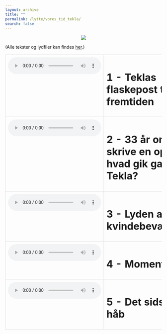 ```yaml
---
layout: archive
title: ""
permalink: /lytte/vores_tid_tekla/
search: false
---
```


<p align="center"><img src="https://tongchen779.github.io/dansk/images/tid/tekla.jpg"/></p>

<style>
    table {
        border-collapse: collapse;
        width: 100%;
    }
    th, td {
        border: 1px solid #dddddd;
        padding: 8px;
        text-align: left;
    }
    /* Customize width for specific columns */
    th:nth-child(1), td:nth-child(1) {
        width: 20%; /* First column */
    }
    th:nth-child(2), td:nth-child(2) {
        width: 80%; /* Second column */
    }
</style>

(Alle tekster og lydfiler kan findes [her](https://natmus.dk/vorestid/podcast-tekla/).)
<table align="center" cellspacing="5" style="text-align: left" width="100%">
<tr>
<td style="vertical-align: top;"> <audio controls src="https://api.spreaker.com/v2/episodes/53108254/ondemand.mp3"></audio> </td>
<td><h1> 1 - Teklas flaskepost til fremtiden </h1></td>
<td><a href="https://natmus.dk/fileadmin/user_upload/Editor/natmus/Vores_Tid/Transskriptioner/TEKLA_EPISODE_1.pdf">text</a></td>
</tr>

<tr>
<td style="vertical-align: top;"> <audio controls src="https://api.spreaker.com/v2/episodes/53157817/ondemand.mp3"></audio> </td>
<td><h1> 2 - 33 år om at skrive en opera – hvad gik galt for Tekla? </h1></td>
<td><a href="https://natmus.dk/fileadmin/user_upload/Editor/natmus/Vores_Tid/Transskriptioner/TEKLA_EPISODE_2.pdf">text</a></td>
</tr>

<tr>
<td style="vertical-align: top;"> <audio controls src="https://api.spreaker.com/v2/episodes/53234700/ondemand.mp3"></audio> </td>
<td><h1> 3 - Lyden af en kvindebevægelse </h1></td>
<td><a href="https://natmus.dk/fileadmin/user_upload/Editor/natmus/Vores_Tid/Transskriptioner/TEKLA_EPISODE_3.pdf">text</a></td>
</tr>

<tr>
<td style="vertical-align: top;"> <audio controls src="https://api.spreaker.com/v2/episodes/53365979/ondemand.mp3"></audio> </td>
<td><h1> 4 - Momentum </h1></td>
<td><a href="https://natmus.dk/fileadmin/user_upload/Editor/natmus/Vores_Tid/Transskriptioner/TEKLA_EPISODE_4.pdf">text</a></td>
</tr>

<tr>
<td style="vertical-align: top;"> <audio controls src="https://api.spreaker.com/v2/episodes/53366009/ondemand.mp3"></audio> </td>
<td><h1> 5 - Det sidste håb </h1></td>
<td><a href="https://natmus.dk/fileadmin/user_upload/Editor/natmus/Vores_Tid/Transskriptioner/TEKLA_EPISODE_5.pdf">text</a></td>
</tr>
</table>